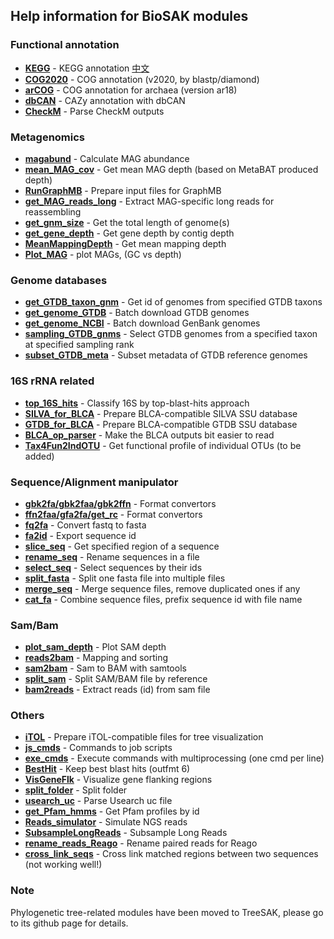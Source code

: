 
Help information for BioSAK modules
---


### Functional annotation

+ __[KEGG](KEGG.md)__                   			- KEGG annotation [中文](KEGG_cn.md)
+ __[COG2020](COG2020.md)__                			- COG annotation (v2020, by blastp/diamond)
+ __[arCOG](arCOG.md)__                  			- COG annotation for archaea (version ar18)
+ __[dbCAN](dbCAN.md)__                  			- CAZy annotation with dbCAN 
+ __[CheckM](CheckM.md)__                 			- Parse CheckM outputs

### Metagenomics

+ __[magabund](magabund.md)__               		- Calculate MAG abundance
+ __[mean_MAG_cov](mean_MAG_cov.md)__           	- Get mean MAG depth (based on MetaBAT produced depth)
+ __[RunGraphMB](RunGraphMB.md)__             		- Prepare input files for GraphMB
+ __[get_MAG_reads_long](get_MAG_reads_long.md)__   - Extract MAG-specific long reads for reassembling
+ __[get_gnm_size](get_gnm_size.md)__           	- Get the total length of genome(s)
+ __[get_gene_depth](get_gene_depth.md)__         	- Get gene depth by contig depth
+ __[MeanMappingDepth](MeanMappingDepth.md)__       - Get mean mapping depth 
+ __[Plot_MAG](Plot_MAG.md)__               		- plot MAGs, (GC vs depth)

### Genome databases

+ __[get_GTDB_taxon_gnm](get_GTDB_taxon_gnm.md)__ 	- Get id of genomes from specified GTDB taxons
+ __[get_genome_GTDB](get_genome_GTDB.md)__        	- Batch download GTDB genomes
+ __[get_genome_NCBI](get_genome_NCBI.md)__        	- Batch download GenBank genomes
+ __[sampling_GTDB_gnms](sampling_GTDB_gnms.md)__   - Select GTDB genomes from a specified taxon at specified sampling rank
+ __[subset_GTDB_meta](subset_GTDB_meta.md)__       - Subset metadata of GTDB reference genomes

### 16S rRNA related

+ __[top_16S_hits](top_16S_hits.md)__           	- Classify 16S by top-blast-hits approach
+ __[SILVA_for_BLCA](SILVA_for_BLCA.md)__        	- Prepare BLCA-compatible SILVA SSU database
+ __[GTDB_for_BLCA](GTDB_for_BLCA.md)__          	- Prepare BLCA-compatible GTDB SSU database
+ __[BLCA_op_parser](BLCA_op_parser.md)__         	- Make the BLCA outputs bit easier to read
+ __[Tax4Fun2IndOTU](Tax4Fun2IndOTU.md)__         	- Get functional profile of individual OTUs (to be added)

### Sequence/Alignment manipulator

+ __[gbk2fa/gbk2faa/gbk2ffn](.md)__ 				- Format convertors
+ __[ffn2faa/gfa2fa/get_rc](.md)__  				- Format convertors
+ __[fq2fa](fq2fa.md)__                  			- Convert fastq to fasta
+ __[fa2id](fa2id.md)__                  			- Export sequence id
+ __[slice_seq](slice_seq.md)__              		- Get specified region of a sequence
+ __[rename_seq](rename_seq.md)__            	 	- Rename sequences in a file
+ __[select_seq](select_seq.md)__             		- Select sequences by their ids
+ __[split_fasta](split_fasta.md)__            		- Split one fasta file into multiple files
+ __[merge_seq](merge_seq.md)__              		- Merge sequence files, remove duplicated ones if any
+ __[cat_fa](cat_fa.md)__                 			- Combine sequence files, prefix sequence id with file name

### Sam/Bam

+ __[plot_sam_depth](plot_sam_depth.md)__         	- Plot SAM depth
+ __[reads2bam](reads2bam.md)__              		- Mapping and sorting
+ __[sam2bam](sam2bam.md)__                			- Sam to BAM with samtools
+ __[split_sam](split_sam.md)__              		- Split SAM/BAM file by reference
+ __[bam2reads](bam2reads.md)__              		- Extract reads (id) from sam file

### Others

+ __[iTOL](iTOL.md)__                   			- Prepare iTOL-compatible files for tree visualization
+ __[js_cmds](js_cmds.md)__                			- Commands to job scripts
+ __[exe_cmds](exe_cmds.md)__               		- Execute commands with multiprocessing (one cmd per line)
+ __[BestHit](BestHit.md)__                			- Keep best blast hits (outfmt 6)
+ __[VisGeneFlk](VisGeneFlk.md)__             		- Visualize gene flanking regions
+ __[split_folder](split_folder.md)__           	- Split folder
+ __[usearch_uc](usearch_uc.md)__             		- Parse Usearch uc file
+ __[get_Pfam_hmms](get_Pfam_hmms.md)__          	- Get Pfam profiles by id
+ __[Reads_simulator](Reads_simulator.md)__        	- Simulate NGS reads
+ __[SubsampleLongReads](SubsampleLongReads.md)__   - Subsample Long Reads
+ __[rename_reads_Reago](rename_reads_Reago.md)__   - Rename paired reads for Reago
+ __[cross_link_seqs](cross_link_seqs.md)__        	- Cross link matched regions between two sequences (not working well!)

### Note

Phylogenetic tree-related modules have been moved to TreeSAK, please go to its github page for details.
